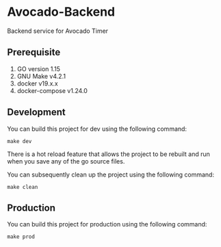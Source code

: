 # Avocado-Backend
Backend service for Avocado Timer

## Prerequisite
1. GO version 1.15
2. GNU Make v4.2.1
3. docker v19.x.x
4. docker-compose v1.24.0

## Development

You can build this project for dev using the following command:<br>
```
make dev
```

There is a hot reload feature that allows the project to be rebuilt and run when you save any of the go source files.<br>

You can subsequently clean up the project using the following command:<br>
```
make clean
```

## Production
You can build this project for production using the following command:<br>
```
make prod
```
